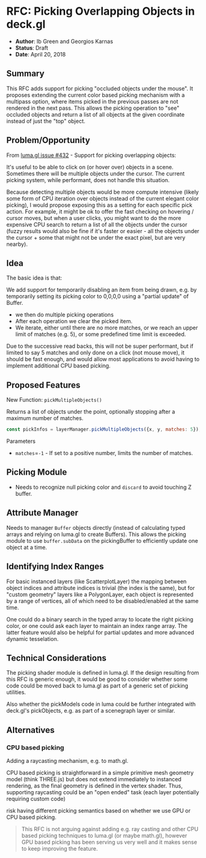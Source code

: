 # RFC: Picking Overlapping Objects in deck.gl

* **Author**: Ib Green and Georgios Karnas
* **Status**: Draft
* **Date**: April 20, 2018


## Summary

This RFC adds support for picking "occluded objects under the mouse". It proposes extending the current color based picking mechanism with a multipass option, where items picked in the previous passes are not rendered in the next pass. This allows the picking operation to "see" occluded objects and return a list of all objects at the given coordinate instead of just the "top" object.


## Problem/Opportunity

From [luma.gl issue #432](https://github.com/uber/luma.gl/issues/432) - Support for picking overlapping objects:

It's useful to be able to click on (or hover over) objects in a scene. Sometimes there will be multiple objects under the cursor. The current picking system, while performant, does not handle this situation.

Because detecting multiple objects would be more compute intensive (likely some form of CPU iteration over objects instead of the current elegant color picking), I would propose exposing this as a setting for each specific pick action. For example, it might be ok to offer the fast checking on hovering / cursor moves, but when a user clicks, you might want to do the more expensive CPU search to return a list of all the objects under the cursor (fuzzy results would also be fine if it's faster or easier - all the objects under the cursor + some that might not be under the exact pixel, but are very nearby).


## Idea

The basic idea is that:

We add support for temporarily disabling an item from being drawn, e.g. by temporarily setting its picking color to 0,0,0,0 using a "partial update" of Buffer.

* we then do multiple picking operations
* After each operation we clear the picked item.
* We iterate, either until there are no more matches, or we reach an upper limit of matches (e.g. 5), or some predefined time limit is exceeded.

Due to the successive read backs, this will not be super performant, but if limited to say 5 matches and only done on a click (not mouse move), it should be fast enough, and would allow most applications to avoid having to implement additional CPU based picking.



## Proposed Features

New Function: `pickMultipleObjects()`

Returns a list of objects under the point, optionally stopping after a maximum number of matches.

```js
const pickInfos = layerManager.pickMultipleObjects({x, y, matches: 5});
```

Parameters
* `matches`=`-1` - If set to a positive number, limits the number of matches.


## Picking Module

* Needs to recognize null picking color and `discard` to avoid touching Z buffer.


## Attribute Manager

Needs to manager `Buffer` objects directly (instead of calculating typed arrays and relying on luma.gl to create Buffers). This allows the picking module to use `buffer.subData` on the pickingBuffer to efficiently update one object at a time.


## Identifying Index Ranges

For basic instanced layers (like ScatterplotLayer) the mapping between object indices and attribute indices is trivial (the index is the same), but for "custom geometry" layers like a PolygonLayer, each object is represented by a range of vertices, all of which need to be disabled/enabled at the same time.

One could do a binary search in the typed array to locate the right picking color, or one could ask each layer to maintain an index range array. The latter feature would also be helpful for partial updates and more advanced dynamic tesselation.


## Technical Considerations

The picking shader module is defined in luma.gl. If the design resulting from this RFC is generic enough, it would be good to consider whether some code could be moved back to luma.gl as part of a generic set of picking utilities.

Also whether the pickModels code in luma could be further integrated with deck.gl's pickObjects, e.g. as part of a scenegraph layer or similar.


## Alternatives

### CPU based picking

Adding a raycasting mechanism, e.g. to math.gl.

CPU based picking is straightforward in a simple primitive mesh geometry model (think THREE.js) but does not extend immediately to instanced rendering, as the final geometry is defined in the vertex shader. Thus, supporting raycasting could be an "open ended" task (each layer potentially requiring custom code)

risk having different picking semantics based on whether we use GPU or CPU based picking.

> This RFC is not arguing against adding e.g. ray casting and other CPU based picking techniques to luma.gl (or maybe math.gl), however GPU based picking has been serving us very well and it makes sense to keep improving the feature.

